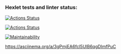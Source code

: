### Hexlet tests and linter status:
[![Actions Status](https://github.com/kmyagkov/frontend-project-lvl1/workflows/hexlet-check/badge.svg)](https://github.com/kmyagkov/frontend-project-lvl1/actions)

[![Actions Status](https://github.com/kmyagkov/frontend-project-lvl1/workflows/eslint/badge.svg)](https://github.com/kmyagkov/frontend-project-lvl1/actions)

[![Maintainability](https://api.codeclimate.com/v1/badges/a99a88d28ad37a79dbf6/maintainability)](https://codeclimate.com/github/codeclimate/codeclimate/maintainability)

https://asciinema.org/a/3gPmjEA6fcl5UlB6qgDImfPuC
